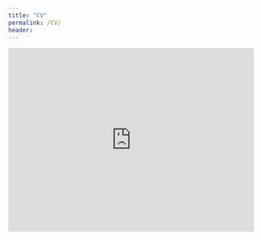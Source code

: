 ```yaml
---
title: "CV"
permalink: /CV/
header:
---
```

<embed src="https://drive.google.com/viewerng/viewer?embedded=true&url=http://sibamoussa.github.io/images/SibaMoussa_CV_082020.pdf" width="500" height="375">

